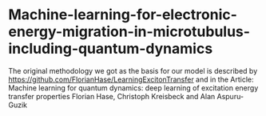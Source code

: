 # Machine-learning-for-electronic-energy-migration-in-microtubulus-including-quantum-dynamics
The original methodology we got as the basis for our model is described by https://github.com/FlorianHase/LearningExcitonTransfer and in the Article: Machine learning for quantum dynamics: deep learning of excitation energy transfer properties  Florian Hase, Christoph Kreisbeck and Alan Aspuru-Guzik
